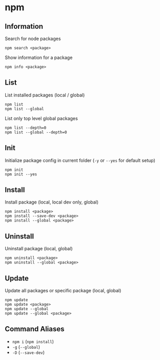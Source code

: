# npm

## Information

Search for node packages

    npm search <package>

Show information for a package

    npm info <package>

## List

List installed packages (local / global)

    npm list
    npm list --global

List only top level global packages

    npm list --depth=0
    npm list --global --depth=0

## Init

Initialize package config in current folder (`-y` or `--yes` for default setup)

    npm init
    npm init --yes

## Install

Install package (local, local dev only, global)

    npm install <package>
    npm install --save-dev <package>
    npm install --global <package>

## Uninstall

Uninstall package (local, global)

    npm uninstall <package>
    npm uninstall --global <package>

## Update

Update all packages or specific package (local, global)

    npm update
    npm update <package>
    npm update --global
    npm update --global <package>

## Command Aliases

- `npm i` (`npm install`)
- `-g` (`--global`)
- `-D` (`--save-dev`)
